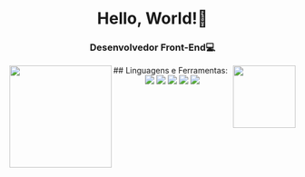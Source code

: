 <h1 align="center">Hello, World!👋</h1>
<h3 align="center">Desenvolvedor Front-End💻</h3>
<div align="center">
<img height=180em align="left" src="https://github-readme-stats.vercel.app/api?username=devpedromelo&theme=dark&show_icons=true&layout=compact"/>
<img height=110em align="right" src="https://github-readme-stats.vercel.app/api/top-langs/?username=devpedromelo&theme=dark&show_icons=true&layout=compact"/>
 </div>
## Linguagens e Ferramentas:
  <div align="center">
      <img src="https://img.shields.io/badge/HTML5-E34F26?style=for-the-badge&logo=html5&logoColor=white"/>
      <img src="https://img.shields.io/badge/CSS3-1572B6?style=for-the-badge&logo=css3&logoColor=white"/>
      <img src="https://img.shields.io/badge/JavaScript-F7DF1E?style=for-the-badge&logo=javascript&logoColor=black"/>
      <img src="https://img.shields.io/badge/React-20232A?style=for-the-badge&logo=react&logoColor=61DAFB"/>
      <img src="https://img.shields.io/badge/Visual_Studio_Code-0078D4?style=for-the-badge&logo=visual%20studio%20code&logoColor=white"/>
  </div>
